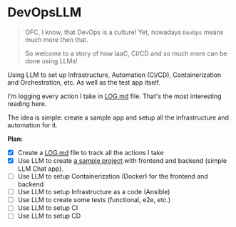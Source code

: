 # DevOpsLLM

> OFС, I know, that DevOps is a culture! 
> Yet, nowadays `DevOps` means much more then that.

> So welcome to a story of how IaaC, CI/CD and so much more can be done using LLMs!

Using LLM to set up Infrastructure, Automation (CI/CD), Containerization and Orchestration, etc. As well as the test app itself.

I'm logging every action I take in [LOG.md](LOG.md) file. That's the most interesting reading here.

The idea is simple: create a sample app and setup all the infrastructure and automation for it.

**Plan:**

- [x] Create a [LOG.md](LOG.md) file to track all the actions I take
- [x] Use LLM to create [a sample project](/app/) with frontend and backend (simple LLM Chat app).
- [ ] Use LLM to setup Containerization (Docker) for the frontend and backend
- [ ] Use LLM to setup Infrastructure as a code (Ansible)
- [ ] Use LLM to create some tests (functional, e2e, etc.)
- [ ] Use LLM to setup CI
- [ ] Use LLM to setup CD
